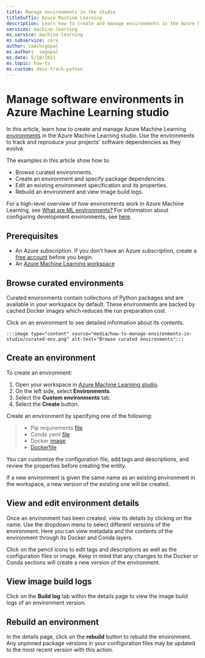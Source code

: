 ```yaml
---
title: Manage environments in the studio
titleSuffix: Azure Machine Learning
description: Learn how to create and manage environments in the Azure Machine Learning studio.
services: machine-learning
ms.service: machine-learning
ms.subservice: core
author: saachigopal
ms.author:  sagopal
ms.date: 5/10/2021
ms.topic: how-to
ms.custom: devx-track-python
---
```


# Manage software environments in Azure Machine Learning studio

In this article, learn how to create and manage Azure Machine Learning [environments](/python/api/azureml-core/azureml.core.environment.environment) in the Azure Machine Learning studio. Use the environments to track and reproduce your projects' software dependencies as they evolve.

The examples in this article show how to:

* Browse curated environments.
* Create an environment and specify package dependencies.
* Edit an existing environment specification and its properties.
* Rebuild an environment and view image build logs.

For a high-level overview of how environments work in Azure Machine Learning, see [What are ML environments?](concept-environments.md) For information about configuring development environments, see [here](how-to-configure-environment.md).

## Prerequisites

* An Azure subscription. If you don't have an Azure subscription, create a [free account](https://aka.ms/AMLFree) before you begin.
* An [Azure Machine Learning workspace](how-to-manage-workspace.md)

## Browse curated environments

Curated environments contain collections of Python packages and are available in your workspace by default. These environments are backed by cached Docker images which reduces the run preparation cost. 

Click on an environment to see detailed information about its contents.

    :::image type="content" source="media/how-to-manage-environments-in-studio/curated-env.png" alt-text="Browse curated environments":::

## Create an environment

To create an environment:
1. Open your workspace in [Azure Machine Learning studio](https://ml.azure.com).
1. On the left side, select **Environments**.
1. Select the **Custom environments** tab. 
1. Select the **Create** button. 

Create an environment by specifying one of the following:
> * Pip requirements [file](https://pip.pypa.io/stable/cli/pip_install/#requirements-file-format)
> * Conda yaml [file](https://conda.io/projects/conda/latest/user-guide/tasks/manage-environments.html#sharing-an-environment)
> * Docker [image](https://hub.docker.com/search?q=&type=image)
> * [Dockerfile](https://docs.docker.com/develop/develop-images/dockerfile_best-practices/)

You can customize the configuration file, add tags and descriptions, and review the properties before creating the entity. 

If a new environment is given the same name as an existing environment in the workspace, a new version of the existing one will be created.

## View and edit environment details

Once an environment has been created, view its details by clicking on the name. Use the dropdown menu to select different versions of the environment. Here you can view metadata and the contents of the environment through its Docker and Conda layers. 

Click on the pencil icons to edit tags and descriptions as well as the configuration files or image. Keep in mind that any changes to the Docker or Conda sections will create a new version of the environment. 

## View image build logs

Click on the **Build log** tab within the details page to view the image build logs of an environment version. 

## Rebuild an environment

In the details page, click on the **rebuild** button to rebuild the environment. Any unpinned package versions in your configuration files may be updated to the most recent version with this action. 

